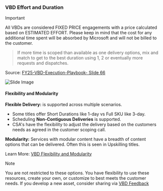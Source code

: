 <!--- VBD Flexibility and Modularity ---> 
<!--- version 1.0 --->
<!--- State = In Review --->
<!--- file last updated: 20241022 --->

### VBD Effort and Duration
> [!IMPORTANT]
> All VBDs are considered FIXED PRICE engagements with a price calculated based on ESTIMATED EFFORT. Please keep in mind that the cost for any additional time spent will be absorbed by Microsoft and will not be billed to the customer.

> If more time is scoped than available as one delivery options, mix and match to get to the best duration using 1, 2 or eventually more requests and dispatches.

Source: [FY25-VBD-Execution-Playbook- Slide 66](http://aka.ms/vbd)

![Slide Image](~/VBD-FY24/media/VBD_Deliveries-Effort-Scope.png) 

#### Flexibility and Modularity
 
 **Flexible Delivery:** is supported across multiple scenarios.
  - Some titles offer Short Durations like 1-day vs Full SKU like 3-day.
  - Scheduling **Non-Contiguous Deliveries** is supported.
  - CSA's have the flexibility to adjust the delivery based on the customers needs as agreed  in the customer scoping call.

**Modularity:** Services with modular content have a breadth of content options that can be delivered. Often this is seen in Upskilling titles.

Learn More: [VBD Flexibility and Modularity](https://eng.ms/docs/microsoft-customer-partner-solutions-mcaps/customer-experience-and-support/asd-management/og-management/ppe-common-resource-center/shareddocuments/deliveryexcellence/flexibility-modularity)
<!---  replace direct link with aka link ---> 

> [!NOTE]
> You are not restricted to these options.  You have flexibility to use these resources, create your own, or customize to best meets the customer needs.
> If you develop a new asset, consider sharing via [VBD Feedback](https://aka.ms/vbdfeedback)
